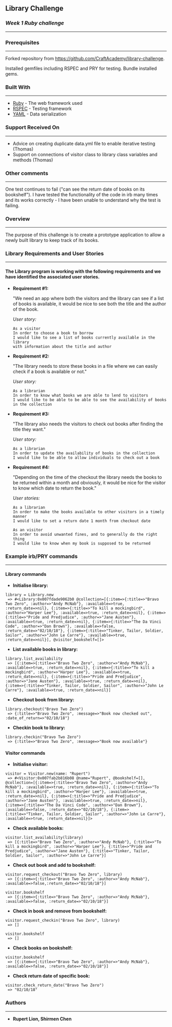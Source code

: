 ## **Library Challenge**
### *Week 1 Ruby challenge*
-------
### Prerequisites
-------
Forked repository from https://github.com/CraftAcademy/library-challenge.

Installed gemfiles including RSPEC and PRY for testing. Bundle installed gems.


### Built With
-------
* [Ruby](https://www.ruby-lang.org/en/) - The web framework used
* [RSPEC](http://rspec.info/) - Testing framework
* [YAML](http://yaml.org/) - Data serialization


### Support Received On
-------
* Advice on creating duplicate data.yml file to enable iterative testing (Thomas)
* Support on connections of visitor class to library class variables and methods (Thomas)


### Other comments
-------
One test continues to fail ("can see the return date of books on its bookshelf"). I have tested the functionality of the code in irb many times and its works correctly - I have been unable to understand why the test is failing.


### **Overview**
-------
The purpose of this challenge is to create a prototype application to allow a newly built library to keep track of its books.


### **Library Requirements and User Stories**
-------
#### The Library program is working with the following requirements and we have identified the associated user stories.

* **Requirement #1:** 

  "We need an app where both the visitors and the library can see if a list of books is available, it would be nice to see both the title and the author of the book. 

  *User story:*
  ```
  As a visitor
  In order to choose a book to borrow
  I would like to see a list of books currently available in the library
  with information about the title and author
  ```

* **Requirement #2:** 

  "The library needs to store these books in a file where we can easily check if a book is available or not." 

  *User story:*
  ```
  As a librarian
  In order to know what books we are able to lend to visitors
  I would like to be able to be able to see the availability of books in the collection
  ```

* **Requirement #3:** 

  "The library also needs the visitors to check out books after finding the title they want." 

  *User story:*
  ```
  As a librarian
  In order to update the availability of books in the collection
  I would like to be able to allow individuals to check out a book
  ```

* **Requirement #4:** 

  "Depending on the time of the checkout the library needs the books to be returned within a month and obviously, it would be nice for the visitor to know which date to return the book."

  *User stories:*
  ```
  As a librarian
  In order to make the books available to other visitors in a timely manner
  I would like to set a return date 1 month from checkout date
  ```

  ```
  As an visitor
  In order to avoid unwanted fines, and to generally do the right thing
  I would like to know when my book is supposed to be returned
  ```


### **Example irb/PRY commands**
-------
#### **Library commands**

* **Initialise library:** 
```
library = Library.new
 => #<Library:0x007fdade9062b0 @collection=[{:item=>{:title=>"Bravo Two Zero", :author=>"Andy McNab"}, :available=>true, :return_date=>nil}, {:item=>{:title=>"To kill a mockingbird", :author=>"Harper Lee"}, :available=>true, :return_date=>nil}, {:item=>{:title=>"Pride and Predjudice", :author=>"Jane Austen"}, :available=>true, :return_date=>nil}, {:item=>{:title=>"The Da Vinci Code", :author=>"Dan Brown"}, :available=>false, :return_date=>"02/10/18"}, {:item=>{:title=>"Tinker, Tailor, Soldier, Sailor", :author=>"John Le Carre"}, :available=>true, :return_date=>nil}], @visitor_bookshelf=[]> 
 ```

* **List available books in library:** 
```
library.list_availability
 => [{:item=>{:title=>"Bravo Two Zero", :author=>"Andy McNab"}, :available=>true, :return_date=>nil}, {:item=>{:title=>"To kill a mockingbird", :author=>"Harper Lee"}, :available=>true, :return_date=>nil}, {:item=>{:title=>"Pride and Predjudice", :author=>"Jane Austen"}, :available=>true, :return_date=>nil}, {:item=>{:title=>"Tinker, Tailor, Soldier, Sailor", :author=>"John Le Carre"}, :available=>true, :return_date=>nil}] 
```

* **Checkout book from library:** 
```
library.checkout("Bravo Two Zero")
 => {:title=>"Bravo Two Zero", :message=>"Book now checked out", :date_of_return=>"02/10/18"} 
```

* **Checkin book to library:** 
```
library.checkin("Bravo Two Zero")
 => {:title=>"Bravo Two Zero", :message=>"Book now available"}
```

#### **Visitor commands**

* **Initialise visitor:** 
```
visitor = Visitor.new(name: "Rupert")
 => #<Visitor:0x007fab2b816b08 @name="Rupert", @bookshelf=[], @collection=[{:item=>{:title=>"Bravo Two Zero", :author=>"Andy McNab"}, :available=>true, :return_date=>nil}, {:item=>{:title=>"To kill a mockingbird", :author=>"Harper Lee"}, :available=>true, :return_date=>nil}, {:item=>{:title=>"Pride and Predjudice", :author=>"Jane Austen"}, :available=>true, :return_date=>nil}, {:item=>{:title=>"The Da Vinci Code", :author=>"Dan Brown"}, :available=>false, :return_date=>"02/10/18"}, {:item=>{:title=>"Tinker, Tailor, Soldier, Sailor", :author=>"John Le Carre"}, :available=>true, :return_date=>nil}]> 
```

* **Check available books:** 
```
visitor.list_availability(library)
 => [{:title=>"Bravo Two Zero", :author=>"Andy McNab"}, {:title=>"To kill a mockingbird", :author=>"Harper Lee"}, {:title=>"Pride and Predjudice", :author=>"Jane Austen"}, {:title=>"Tinker, Tailor, Soldier, Sailor", :author=>"John Le Carre"}] 
```

* **Check out book and add to bookshelf:** 
```
visitor.request_checkout("Bravo Two Zero", library)
 => [{:item=>{:title=>"Bravo Two Zero", :author=>"Andy McNab"}, :available=>false,:return_date=>"02/10/18"}]

visitor.bookshelf
 => [{:item=>{:title=>"Bravo Two Zero", :author=>"Andy McNab"}, :available=>false, :return_date=>"02/10/18"}] 
```

* **Check in book and remove from bookshelf:** 
```
visitor.request_checkin("Bravo Two Zero", library)
 => [] 

visitor.bookshelf
 => [] 
```

* **Check books on bookshelf:** 
```
visitor.bookshelf
 => [{:item=>{:title=>"Bravo Two Zero", :author=>"Andy McNab"}, :available=>false, :return_date=>"02/10/18"}] 
```

* **Check return date of specific book:** 
```
visitor.check_return_date("Bravo Two Zero")
 => "02/10/18" 
```

### **Authors**
-------
* **Rupert Lion, Shirmen Chen**